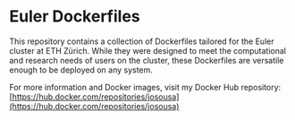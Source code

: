 # Euler Dockerfiles

This repository contains a collection of Dockerfiles tailored for the Euler cluster at ETH Zürich. While they were designed to meet the computational and research needs of users on the cluster, these Dockerfiles are versatile enough to be deployed on any system.

For more information and Docker images, visit my Docker Hub repository:
[https://hub.docker.com/repositories/josousa](https://hub.docker.com/repositories/josousa)
